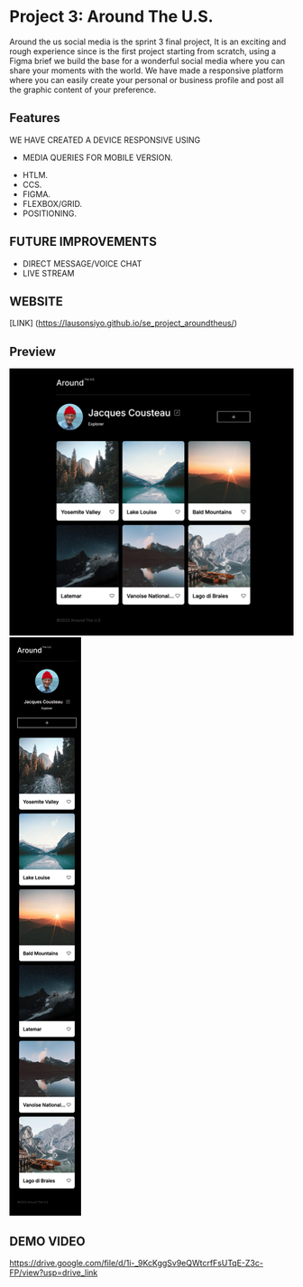 # Project 3: Around The U.S.

Around the us social media is the sprint 3 final project, It is an exciting and rough experience since is the first project starting from scratch, using a Figma brief we build the base for a wonderful social media where you can share your moments with the world.
We have made a responsive platform where you can easily create your personal or business profile and post all the graphic content of your preference.

## Features

WE HAVE CREATED A DEVICE RESPONSIVE USING

- MEDIA QUERIES FOR MOBILE VERSION.

* HTLM.
* CCS.
* FIGMA.
* FLEXBOX/GRID.
* POSITIONING.

## FUTURE IMPROVEMENTS

- DIRECT MESSAGE/VOICE CHAT
- LIVE STREAM

## WEBSITE

[LINK] (https://lausonsiyo.github.io/se_project_aroundtheus/)

## Preview

![demo-image](./images/demo/demo-image1.png)
![demo-image](./images/demo/demo-image2.png)

## DEMO VIDEO

https://drive.google.com/file/d/1i-_9KcKggSv9eQWtcrfFsUTqE-Z3c-FP/view?usp=drive_link
